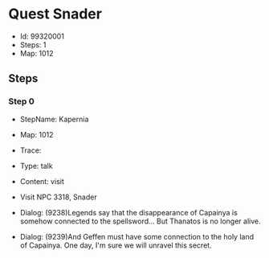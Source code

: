 # Quest Snader

- Id: 99320001
- Steps: 1
- Map: 1012

## Steps

### Step 0
- StepName:  Kapernia
- Map:  1012
- Trace:  
- Type:  talk
- Content:  visit
- Visit NPC 3318, Snader

- Dialog: (9238)Legends say that the disappearance of Capainya is somehow connected to the spellsword... But Thanatos is no longer alive.
- Dialog: (9239)And Geffen must have some connection to the holy land of Capainya. One day, I'm sure we will unravel this secret.


